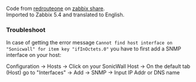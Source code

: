 Code from [redrouteone](https://github.com/redrouteone) on [zabbix share](https://share.zabbix.com/cat-app/firewall/sonicwall-tz400).  
Imported to Zabbix 5.4 and translated to English. 

### Troubleshoot
In case of getting the error message `Cannot find host interface on "Sonicwall" for item key "ifInOctets.0"` you have to first add a SNMP interface on your host:

Configuration -> 
  Hosts -> 
    Click on your SonicWall Host -> 
      On the default tab (Host) go to "Interfaces" -> 
        Add -> 
          SNMP ->
            Input IP Addr or DNS name
